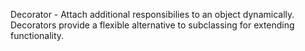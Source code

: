 Decorator - Attach additional responsibilies to an object dynamically.
Decorators provide a flexible alternative to subclassing for extending functionality.